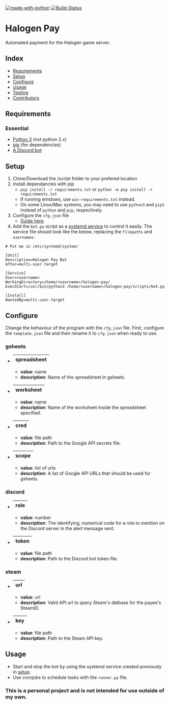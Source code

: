 [![made-with-python](https://img.shields.io/badge/Made%20with-Python-informational)](https://www.python.org/)
[![Build-Status](https://img.shields.io/github/workflow/status/kiweezi/halogen-pay/Python%20application)](https://github.com/kiweezi/halogen-pay/actions?query=workflow%3A%22Python+application%22)

# Halogen Pay
Automated payment for the Halogen game server.


## Index
<!--toc-start-->
* [Requirements](#requirements)
* [Setup](#setup)
* [Configure](#configure)
* [Usage](#usage)
* [Testing](#testing)
* [Contributors](#contributors)
<!--toc-end-->


## Requirements
### Essential
- [Python 3](https://www.python.org/downloads/) (not python 2.x)
- [pip](https://pip.pypa.io/en/stable/installing/) (for dependencies)
- [A Discord bot](https://www.howtogeek.com/364225/how-to-make-your-own-discord-bot/)


## Setup
1. Clone/Download the /script folder to your prefered location
2. Install dependancies with pip
    - `pip install -r requirements.txt` or `python -m pip install -r requirements.txt`
    - If running windows, use `win-requirements.txt` instead.
    - On some Linux/Mac systems, you may need to use `python3` and `pip3` instead of `python` and `pip`, respectively.
3. Configure the `cfg.json` file
    - [Guide here](#configure).
4. Add the `bot.py` script as a [systemd service](https://medium.com/codex/setup-a-python-script-as-a-service-through-systemctl-systemd-f0cc55a42267) to control it easily. The service file should look like the below, replacing the `filepaths` and `usernames`:
```
# Put me in /etc/systemd/system/

[Unit]
Description=Halogen Pay Bot
After=multi-user.target

[Service]
User=<username>
WorkingDirectory=/home/<username>/halogen-pay/
ExecStart=/usr/bin/python3 /home/<username>/halogen-pay/scripts/bot.py

[Install]
WantedBy=multi-user.target
```


## Configure
Change the behaviour of the program with the `cfg.json` file.
First, configure the `template.json` file and then rename it to `cfg.json` when ready to use.

### gsheets
- | spreadsheet |
  |-------------|
    - **value**: name
    - **description**: Name of the spreadsheet in gsheets.
- | worksheet |
  |-----------|
    - **value**: name
    - **description**: Name of the worksheet inside the spreadsheet specified.
- | cred |
  |------|
    - **value**: file path
    - **description**: Path to the Google API secrets file.
- | scope |
  |-------|
    - **value**: list of urls
    - **description**: A list of Google API URLs that should be used for gsheets.
### discord
- | role |
  |------|
    - **value**: number
    - **description**: The identifying, numerical code for a role to mention on the Discord server in the alert message sent.
- | token |
  |-------|
    - **value**: file path
    - **description**: Path to the Discord bot token file.
### steam
- | url |
  |-----|
    - **value**: url
    - **description**: Valid API url to query Steam's datbase for the payee's SteamID.
- | key |
  |-----|
    - **value**: file path
    - **description**: Path to the Steam API key.


## Usage
- Start and stop the bot by using the systemd service created previously in [setup](#setup).
- Use cronjobs to schedule tasks with the `runner.py` file.


### This is a personal project and is not intended for use outside of my own.

